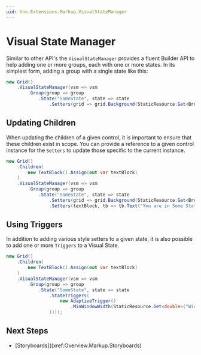 ```yaml
---
uid: Uno.Extensions.Markup.VisualStateManager
---
```

# Visual State Manager

Similar to other API's the `VisualStateManager` provides a fluent Builder API to help adding one or more groups, each with one or more states. In its simplest form, adding a group with a single state like this:

```cs
new Grid()
    .VisualStateManager(vsm => vsm
        .Group(group => group
            .State("SomeState", state => state
                .Setters(grid => grid.Background(StaticResource.Get<Brush>("SomeResource"))))))
```

## Updating Children

When updating the children of a given control, it is important to ensure that these children exist in scope. You can provide a reference to a given control instance for the `Setters` to update those specific to the current instance.

```cs
new Grid()
    .Children(
        new TextBlock().Assign(out var textBlock)
    )
    .VisualStateManager(vsm => vsm
        .Group(group => group
            .State("SomeState", state => state
                .Setters(grid => grid.Background(StaticResource.Get<Brush>("SomeResource")))
                .Setters(textBlock, tb => tb.Text("You are in Some State")))));
```

## Using Triggers

In addition to adding various style setters to a given state, it is also possible to add one or more `Triggers` to a Visual State.

```cs
new Grid()
    .Children(
        new TextBlock().Assign(out var textBlock)
    )
    .VisualStateManager(vsm => vsm
        .Group(group => group
            .State("SomeState", state => state
                .StateTriggers(
                    new AdaptiveTrigger()
                        .MinWindowWidth(StaticResource.Get<double>("WideMinWindowWidth"))
                ))));
```

## Next Steps

- [Storyboards]((xref:Overview.Markup.Storyboards)

